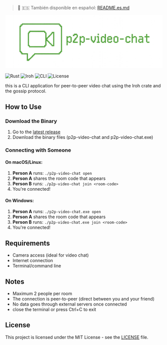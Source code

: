 
> 📖 🇪🇸 También disponible en español: [README.es.md](README.es.md)

![p2p-video-chat](/p2p-video-chat.png)

![Rust](https://img.shields.io/badge/Rust-000000?logo=rust&logoColor=white)
![Iroh](https://img.shields.io/badge/Iroh-6A1B9A?logo=data:https://www.iroh.computer/)
![CLI](https://img.shields.io/badge/CLI-222222?logo=gnubash&logoColor=white)
![License](https://img.shields.io/badge/License-MIT-brown)


this is a CLI application for peer-to-peer video chat using the Iroh crate and the gossip protocol.

## How to Use

### Download the Binary
1. Go to the [latest release](../../releases/latest)
2. Download the binary files (p2p-video-chat and p2p-video-chat.exe)

### Connecting with Someone

#### On macOS/Linux:
1. **Person A** runs: `./p2p-video-chat open`
2. **Person A** shares the room code that appears
3. **Person B** runs: `./p2p-video-chat join <room-code>`
4. You're connected!

#### On Windows:
1. **Person A** runs: `./p2p-video-chat.exe open`
2. **Person A** shares the room code that appears
3. **Person B** runs: `./p2p-video-chat.exe join <room-code>`
4. You're connected!

## Requirements

- Camera access (ideal for video chat)
- Internet connection
- Terminal/command line

## Notes
- Maximum 2 people per room
- The connection is peer-to-peer (direct between you and your friend)
- No data goes through external servers once connected
- close the terminal or press Ctrl+C to exit

## License

This project is licensed under the MIT License - see the [LICENSE](LICENSE) file.